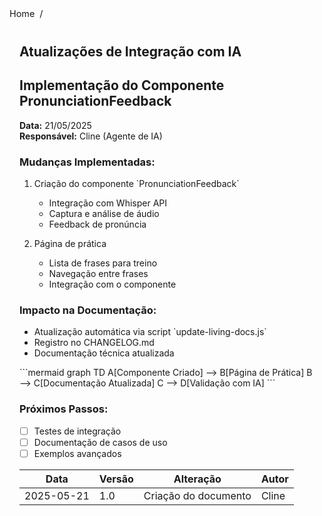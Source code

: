 <nav class="breadcrumbs">
  <a href="/index.html">Home</a>
  <span class="separator">/</span>
  <span class="current"></span>
</nav>

<article class="documentation-content">
  <h1></h1>
  

  # Atualizações de Integração com IA

## Implementação do Componente PronunciationFeedback

**Data:** 21/05/2025  
**Responsável:** Cline (Agente de IA)

### Mudanças Implementadas:
1. Criação do componente &#x60;PronunciationFeedback&#x60;
   - Integração com Whisper API
   - Captura e análise de áudio
   - Feedback de pronúncia

2. Página de prática
   - Lista de frases para treino
   - Navegação entre frases
   - Integração com o componente

### Impacto na Documentação:
- Atualização automática via script &#x60;update-living-docs.js&#x60;
- Registro no CHANGELOG.md
- Documentação técnica atualizada

&#x60;&#x60;&#x60;mermaid
graph TD
    A[Componente Criado] --&gt; B[Página de Prática]
    B --&gt; C[Documentação Atualizada]
    C --&gt; D[Validação com IA]
&#x60;&#x60;&#x60;

### Próximos Passos:
- [ ] Testes de integração
- [ ] Documentação de casos de uso
- [ ] Exemplos avançados

| Data       | Versão | Alteração               | Autor     |
|------------|--------|-------------------------|-----------|
| 2025-05-21 | 1.0    | Criação do documento    | Cline     |

</article>

<style>
.breadcrumbs {
  display: flex;
  align-items: center;
  gap: 0.5rem;
  font-size: 0.9rem;
  color: var(--text-secondary);
  margin-bottom: 2rem;
  padding-bottom: 0.5rem;
  border-bottom: 1px solid var(--border-color);
}

.breadcrumbs a {
  color: var(--link-color);
  text-decoration: none;
  transition: color 0.2s;
}

.breadcrumbs a:hover {
  color: var(--link-hover-color);
  text-decoration: underline;
}

.separator {
  color: var(--text-tertiary);
}

.current {
  font-weight: 500;
  color: var(--text-primary);
}

.documentation-content {
  max-width: 800px;
  margin: 0 auto;
  padding: 0 1rem;
}

.description {
  font-size: 1.1rem;
  color: var(--text-secondary);
  margin-bottom: 2rem;
}
</style>
